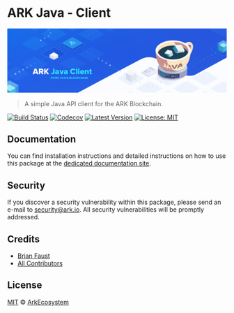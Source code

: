 # ARK Java - Client

<p align="center">
    <img src="https://github.com/ArkEcosystem/java-client/blob/master/banner.png" />
</p>

> A simple Java API client for the ARK Blockchain.

[![Build Status](https://badgen.now.sh/travis/ArkEcosystem/java-client)](https://travis-ci.org/ArkEcosystem/java-client)
[![Codecov](https://badgen.now.sh/codecov/c/github/arkecosystem/java-client)](https://codecov.io/gh/arkecosystem/java-client)
[![Latest Version](https://badgen.now.sh/github/release/ArkEcosystem/java-client)](https://github.com/ArkEcosystem/java-client/releases)
[![License: MIT](https://badgen.now.sh/badge/license/MIT/green)](https://opensource.org/licenses/MIT)

## Documentation

You can find installation instructions and detailed instructions on how to use this package at the [dedicated documentation site](https://docs.ark.io/developers/sdk/clients/java.html).

## Security

If you discover a security vulnerability within this package, please send an e-mail to security@ark.io. All security vulnerabilities will be promptly addressed.

## Credits

- [Brian Faust](https://github.com/faustbrian)
- [All Contributors](../../../../contributors)

## License

[MIT](LICENSE) © [ArkEcosystem](https://ark.io)
